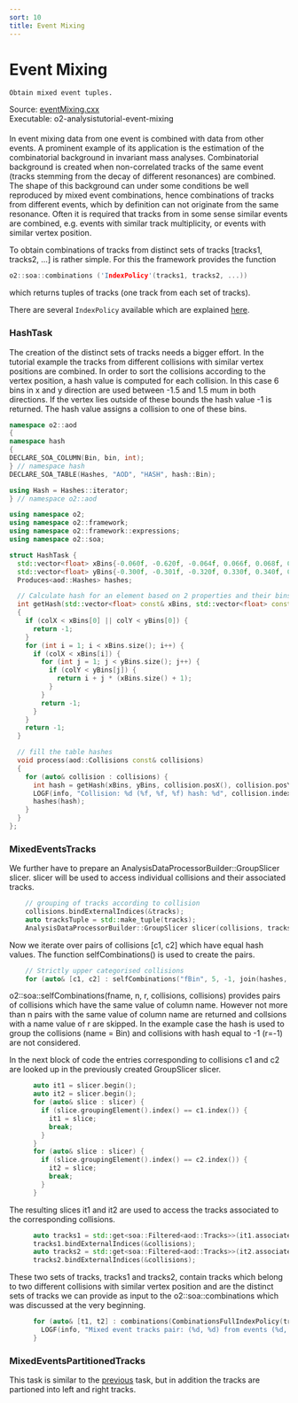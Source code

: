 ```yaml
---
sort: 10
title: Event Mixing
---
```


# Event Mixing

```goal
Obtain mixed event tuples.
```

<div style="margin-bottom:5mm">
  Source: <a href="https://github.com/AliceO2Group/O2Physics/blob/master/Tutorials/src/eventMixing.cxx" target="_blank">eventMixing.cxx</a><br>
  Executable: o2-analysistutorial-event-mixing
</div>

In event mixing data from one event is combined with data from other events. A prominent example of its application is the estimation of the combinatorial background in invariant mass analyses. Combinatorial background is created when non-correlated tracks of the same event (tracks stemming from the decay of different resonances) are combined. The shape of this background can under some conditions be well reproduced by mixed event combinations, hence combinations of tracks from different events, which by definition can not originate from the same resonance. Often it is required that tracks from in some sense similar events are combined, e.g. events with similar track multiplicity, or events with similar vertex position.

To obtain combinations of tracks from distinct sets of tracks [tracks1, tracks2, ...] is rather simple. For this the framework provides the function

```cpp
o2::soa::combinations ('IndexPolicy'(tracks1, tracks2, ...))
```

which returns tuples of tracks (one track from each set of tracks).

There are several `IndexPolicy` available which are explained [here](../framework/framework.md#getting-combinations).

<a name="hashtask"></a>
### HashTask

The creation of the distinct sets of tracks needs a bigger effort.
In the tutorial example the tracks from different collisions with similar vertex positions are combined. In order to sort the collisions according to the vertex position, a hash value is computed for each collision. In this case 6 bins in x and y direction are used between -1.5 and 1.5 mum in both directions. If the vertex lies outside of these bounds the hash value -1 is returned. The hash value assigns a collision to one of these bins.

```cpp
namespace o2::aod
{
namespace hash
{
DECLARE_SOA_COLUMN(Bin, bin, int);
} // namespace hash
DECLARE_SOA_TABLE(Hashes, "AOD", "HASH", hash::Bin);

using Hash = Hashes::iterator;
} // namespace o2::aod

using namespace o2;
using namespace o2::framework;
using namespace o2::framework::expressions;
using namespace o2::soa;

struct HashTask {
  std::vector<float> xBins{-0.060f, -0.620f, -0.064f, 0.066f, 0.068f, 0.070f, 0.072f};
  std::vector<float> yBins{-0.300f, -0.301f, -0.320f, 0.330f, 0.340f, 0.350f, 0.360f};
  Produces<aod::Hashes> hashes;

  // Calculate hash for an element based on 2 properties and their bins.
  int getHash(std::vector<float> const& xBins, std::vector<float> const& yBins, float colX, float colY)
  {
    if (colX < xBins[0] || colY < yBins[0]) {
      return -1;
    }
    for (int i = 1; i < xBins.size(); i++) {
      if (colX < xBins[i]) {
        for (int j = 1; j < yBins.size(); j++) {
          if (colY < yBins[j]) {
            return i + j * (xBins.size() + 1);
          }
        }
        return -1;
      }
    }
    return -1;
  }

  // fill the table hashes
  void process(aod::Collisions const& collisions)
  {
    for (auto& collision : collisions) {
      int hash = getHash(xBins, yBins, collision.posX(), collision.posY());
      LOGF(info, "Collision: %d (%f, %f, %f) hash: %d", collision.index(), collision.posX(), collision.posY(), collision.posZ(), hash);
      hashes(hash);
    }
  }
};
```

<a name="mixedeventtracks"></a>
### MixedEventsTracks

We further have to prepare an AnalysisDataProcessorBuilder::GroupSlicer slicer. slicer will be used to access individual collisions and their associated tracks.

```cpp
    // grouping of tracks according to collision
    collisions.bindExternalIndices(&tracks);
    auto tracksTuple = std::make_tuple(tracks);
    AnalysisDataProcessorBuilder::GroupSlicer slicer(collisions, tracksTuple);
```

Now we iterate over pairs of collisions [c1, c2] which have equal hash values. The function selfCombinations() is used to create the pairs.

```cpp
    // Strictly upper categorised collisions
    for (auto& [c1, c2] : selfCombinations("fBin", 5, -1, join(hashes, collisions), join(hashes, collisions))) {
```

o2::soa::selfCombinations(fname, n, r, collisions, collisions) provides pairs of collisions which have the same value of column name. However not more than n pairs with the same value of column name are returned and collsions with a name value of r are skipped. In the example case the hash is used to group the collisions (name = Bin) and collisions with hash equal to -1 (r=-1) are not considered.

In the next block of code the entries corresponding to collisions c1 and c2 are looked up in the previously created GroupSlicer slicer.

```cpp
      auto it1 = slicer.begin();
      auto it2 = slicer.begin();
      for (auto& slice : slicer) {
        if (slice.groupingElement().index() == c1.index()) {
          it1 = slice;
          break;
        }
      }
      for (auto& slice : slicer) {
        if (slice.groupingElement().index() == c2.index()) {
          it2 = slice;
          break;
        }
      }
```

The resulting slices it1 and it2 are used to access the tracks associated to the corresponding collisions.

```cpp
      auto tracks1 = std::get<soa::Filtered<aod::Tracks>>(it1.associatedTables());
      tracks1.bindExternalIndices(&collisions);
      auto tracks2 = std::get<soa::Filtered<aod::Tracks>>(it2.associatedTables());
      tracks2.bindExternalIndices(&collisions);
```

These two sets of tracks, tracks1 and tracks2, contain tracks which belong to
two different collisions with similar vertex position and are the distinct sets
of tracks we can provide as input to the o2::soa::combinations which was
discussed at the very beginning.

```cpp
      for (auto& [t1, t2] : combinations(CombinationsFullIndexPolicy(tracks1, tracks2))) {
        LOGF(info, "Mixed event tracks pair: (%d, %d) from events (%d, %d)", t1.index(), t2.index(), c1.index(), c2.index());
      }
```

<a name="mixedeventpartitionedtracks"></a>
### MixedEventsPartitionedTracks

This task is similar to the [previous](#mixedeventtracks) task, but in addition the tracks are partioned into left and right tracks.






